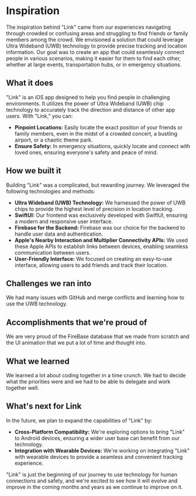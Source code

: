# Inspiration

The inspiration behind "Link" came from our experiences navigating through crowded or confusing areas and struggling to find friends or family members among the crowd. We envisioned a solution that could leverage Ultra Wideband (UWB) technology to provide precise tracking and location information. Our goal was to create an app that could seamlessly connect people in various scenarios, making it easier for them to find each other, whether at large events, transportation hubs, or in emergency situations.

## What it does

"Link" is an iOS app designed to help you find people in challenging environments. It utilizes the power of Ultra Wideband (UWB) chip technology to accurately track the direction and distance of other app users. With "Link," you can:

- **Pinpoint Locations:** Easily locate the exact position of your friends or family members, even in the midst of a crowded concert, a bustling airport, or a chaotic theme park.
- **Ensure Safety:** In emergency situations, quickly locate and connect with loved ones, ensuring everyone's safety and peace of mind.

## How we built it

Building "Link" was a complicated, but rewarding journey. We leveraged the following technologies and methods:

- **Ultra Wideband (UWB) Technology:** We harnessed the power of UWB chips to provide the highest level of precision in location tracking.
- **SwiftUI:** Our frontend was exclusively developed with SwiftUI, ensuring a modern and responsive user interface.
- **Firebase for the Backend:** Firebase was our choice for the backend to handle user data and authentication.
- **Apple's Nearby Interaction and Multiplier Connectivity APIs:** We used these Apple APIs to establish links between devices, enabling seamless communication between users.
- **User-Friendly Interface:** We focused on creating an easy-to-use interface, allowing users to add friends and track their location.

## Challenges we ran into

We had many issues with GitHub and merge conflicts and learning how to use the UWB technology.

## Accomplishments that we're proud of

We are very proud of the FireBase database that we made from scratch and the UI animation that we put a lot of time and thought into.

## What we learned

We learned a lot about coding together in a time crunch. We had to decide what the priorities were and we had to be able to delegate and work together well.

## What's next for Link

In the future, we plan to expand the capabilities of "Link" by:

- **Cross-Platform Compatibility:** We're exploring options to bring "Link" to Android devices, ensuring a wider user base can benefit from our technology.
- **Integration with Wearable Devices:** We're working on integrating "Link" with wearable devices to provide a seamless and convenient tracking experience.

"Link" is just the beginning of our journey to use technology for human connections and safety, and we're excited to see how it will evolve and improve in the coming months and years as we continue to improve on it.
